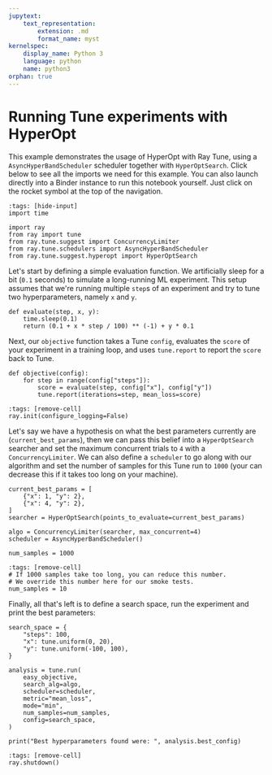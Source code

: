 ```yaml
---
jupytext:
    text_representation:
        extension: .md
        format_name: myst
kernelspec:
    display_name: Python 3
    language: python
    name: python3
orphan: true
---
```


# Running Tune experiments with HyperOpt

This example demonstrates the usage of HyperOpt with Ray Tune, using a `AsyncHyperBandScheduler` scheduler
together with `HyperOptSearch`.
Click below to see all the imports we need for this example.
You can also launch directly into a Binder instance to run this notebook yourself.
Just click on the rocket symbol at the top of the navigation.

```{code-cell} python3
:tags: [hide-input]
import time

import ray
from ray import tune
from ray.tune.suggest import ConcurrencyLimiter
from ray.tune.schedulers import AsyncHyperBandScheduler
from ray.tune.suggest.hyperopt import HyperOptSearch
```

Let's start by defining a simple evaluation function.
We artificially sleep for a bit (`0.1` seconds) to simulate a long-running ML experiment.
This setup assumes that we're running multiple `step`s of an experiment and try to tune two hyperparameters, namely `x` and `y`.

```{code-cell} python3
def evaluate(step, x, y):
    time.sleep(0.1)
    return (0.1 + x * step / 100) ** (-1) + y * 0.1
```

Next, our ``objective`` function takes a Tune ``config``, evaluates the `score` of your experiment in a training loop,
and uses `tune.report` to report the `score` back to Tune.

```{code-cell} python3
def objective(config):
    for step in range(config["steps"]):
        score = evaluate(step, config["x"], config["y"])
        tune.report(iterations=step, mean_loss=score)
```

```{code-cell} python3
:tags: [remove-cell]
ray.init(configure_logging=False)
```

Let's say we have a hypothesis on what the best parameters currently are (`current_best_params`), then we can
pass this belief into a `HyperOptSearch` searcher and set the maximum concurrent trials to `4` with a `ConcurrencyLimiter`.
We can also define a `scheduler` to go along with our algorithm and set the number of samples for this Tune run to `1000`
(your can decrease this if it takes too long on your machine).


```{code-cell} python3
current_best_params = [
    {"x": 1, "y": 2},
    {"x": 4, "y": 2},
]
searcher = HyperOptSearch(points_to_evaluate=current_best_params)

algo = ConcurrencyLimiter(searcher, max_concurrent=4)
scheduler = AsyncHyperBandScheduler()

num_samples = 1000
```

```{code-cell} python3
:tags: [remove-cell]
# If 1000 samples take too long, you can reduce this number.
# We override this number here for our smoke tests.
num_samples = 10
```

Finally, all that's left is to define a search space, run the experiment and print the best parameters:

```{code-cell} python3
search_space = {
    "steps": 100,
    "x": tune.uniform(0, 20),
    "y": tune.uniform(-100, 100),
}

analysis = tune.run(
    easy_objective,
    search_alg=algo,
    scheduler=scheduler,
    metric="mean_loss",
    mode="min",
    num_samples=num_samples,
    config=search_space,
)

print("Best hyperparameters found were: ", analysis.best_config)
```


```{code-cell} python3
:tags: [remove-cell]
ray.shutdown()
```